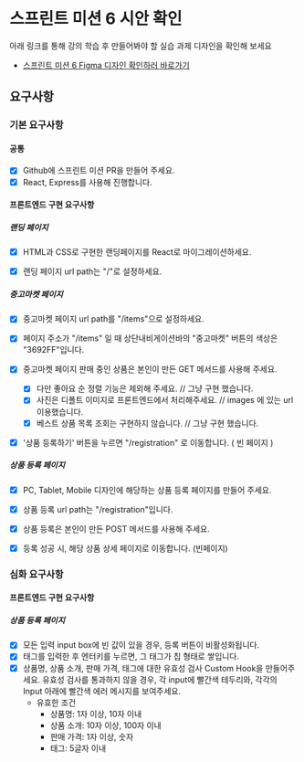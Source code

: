 # 스프린트 미션 6 시안 확인

아래 링크를 통해 강의 학습 후 만들어봐야 할 실습 과제 디자인을 확인해 보세요

- [스프린트 미션 6 Figma 디자인 확인하러 바로가기](https://www.figma.com/design/EWfmnBJU3fdkeHKyYBQW6L/%5B%EC%88%98%EA%B0%95%EC%83%9D-%EA%B3%B5%EC%9C%A0%EC%9A%A9%5D-%ED%8C%90%EB%8B%A4%EB%A7%88%EC%BC%93?node-id=4313-5831&t=NkQ64mnns3cyu52f-1)



## 요구사항

### 기본 요구사항

#### 공통

- [x] Github에 스프린트 미션 PR을 만들어 주세요.
- [x] React, Express를 사용해 진행합니다.

#### 프론트엔드 구현 요구사항

##### 랜딩 페이지

- [x] HTML과 CSS로 구현한 랜딩페이지를 React로 마이그레이션하세요.
- [x] 랜딩 페이지 url path는 "/"로 설정하세요.



##### 중고마켓 페이지

- [x] 중고마켓 페이지 url path를 "/items"으로 설정하세요.
- [x] 페이지 주소가 "/items" 일 때 상단내비게이션바의 "중고마켓" 버튼의 색상은 "3692FF"입니다.
- [x] 중고마켓 페이지 판매 중인 상품은 본인이 만든 GET 메서드를 사용해 주세요.
	- [x] 다만 좋아요 순 정렬 기능은 제외해 주세요. // 그냥 구현 했습니다.
	- [x] 사진은 디폴트 이미지로 프론트엔드에서 처리해주세요. // images 에 있는 url 이용했습니다.
	- [x] 베스트 상품 목록 조회는 구현하지 않습니다. // 그냥 구현 했습니다.
- [x] '상품 등록하기' 버튼을 누르면 "/registration" 로 이동합니다. ( 빈 페이지 )



##### 상품 등록 페이지

- [x] PC, Tablet, Mobile 디자인에 해당하는 상품 등록 페이지를 만들어 주세요.
- [x] 상품 등록 url path는 "/registration"입니다.
- [x] 상품 등록은 본인이 만든 POST 메서드를 사용해 주세요.
- [x] 등록 성공 시, 해당 상품 상세 페이지로 이동합니다. (빈페이지)



### 심화 요구사항

#### 프론트엔드 구현 요구사항

##### 상품 등록 페이지

- [x] 모든 입력 input box에 빈 값이 있을 경우, 등록 버튼이 비활성화됩니다.
- [x] 태그를 입력한 후 엔터키를 누르면, 그 태그가 칩 형태로 쌓입니다.
- [x] 상품명, 상품 소개, 판매 가격, 태그에 대한 유효성 검사 Custom Hook을 만들어주세요. 유효성 검사를 통과하지 않을 경우, 각 input에 빨간색 테두리와, 각각의 Input 아래에 빨간색 에러 메시지를 보여주세요.
	- 유효한 조건
		- 상품명: 1자 이상, 10자 이내
		- 상품 소개: 10자 이상, 100자 이내
		- 판매 가격: 1자 이상, 숫자
		- 태그: 5글자 이내
